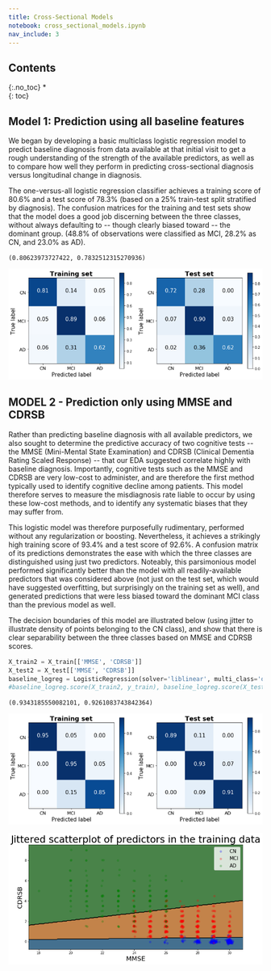 ```yaml
---
title: Cross-Sectional Models
notebook: cross_sectional_models.ipynb
nav_include: 3
---
```


## Contents
{:.no_toc}
*  
{: toc}



## Model 1: Prediction using all baseline features

We began by developing a basic multiclass logistic regression model to predict baseline diagnosis from data available at that initial visit to get a rough understanding of the strength of the available predictors, as well as to compare how well they perform in predicting cross-sectional diagnosis versus longitudinal change in diagnosis.

The one-versus-all logistic regression classifier achieves a training score of 80.6% and a test score of 78.3% (based on a 25% train-test split stratified by diagnosis). The confusion matrices for the training and test sets show that the model does a good job discerning between the three classes, without always defaulting to -- though clearly biased toward -- the dominant group. (48.8% of observations were classified as MCI, 28.2% as CN, and 23.0% as AD).




















    (0.80623973727422, 0.7832512315270936)












![png](cross_sectional_models_files/cross_sectional_models_11_0.png)


## MODEL 2 - Prediction only using MMSE and CDRSB

Rather than predicting baseline diagnosis with all available predictors, we also sought to determine the predictive accuracy of two cognitive tests -- the MMSE (Mini-Mental State Examination) and CDRSB (Clinical Dementia Rating Scaled Response) -- that our EDA suggested correlate highly with baseline diagnosis. Importantly, cognitive tests such as the MMSE and CDRSB are very low-cost to administer, and are therefore the first method typically used to identify cognitive decline among patients. This model therefore serves to measure the misdiagnosis rate liable to occur by using these low-cost methods, and to identify any systematic biases that they may suffer from.

This logistic model was therefore purposefully rudimentary, performed without any regularization or boosting. Nevertheless, it achieves a strikingly high training score of 93.4% and a test score of 92.6%. A confusion matrix of its predictions demonstrates the ease with which the three classes are distinguished using just two predictors. Noteably, this parsimonious model performed significantly better than the model with all readily-available predictors that was considered above (not just on the test set, which would have suggested overfitting, but surprisingly on the training set as well), and generated predictions that were less biased toward the dominant MCI class than the previous model as well.

The decision boundaries of this model are illustrated below (using jitter to illustrate density of points belonging to the CN class), and show that there is clear separability between the three classes based on MMSE and CDRSB scores.



```python
X_train2 = X_train[['MMSE', 'CDRSB']]
X_test2 = X_test[['MMSE', 'CDRSB']]
baseline_logreg = LogisticRegression(solver='liblinear', multi_class='ovr', C=100000).fit(X_train2, y_train)
#baseline_logreg.score(X_train2, y_train), baseline_logreg.score(X_test2, y_test)
```





    (0.9343185550082101, 0.9261083743842364)








![png](cross_sectional_models_files/cross_sectional_models_14_0.png)







![png](cross_sectional_models_files/cross_sectional_models_15_0.png)




```python

```
